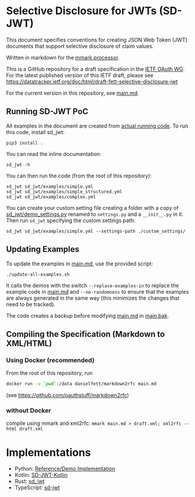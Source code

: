 # Selective Disclosure for JWTs (SD-JWT)

This document specifies conventions for creating JSON Web Token (JWT)
documents that support selective disclosure of claim values. 

Written in markdown for the [mmark processor](https://github.com/mmarkdown/mmark).

This is a GitHub repository for a draft specification in the [IETF OAuth WG](https://datatracker.ietf.org/doc/draft-fett-oauth-selective-disclosure-jwt/). For the latest published version of this IETF draft, please see https://datatracker.ietf.org/doc/html/draft-fett-selective-disclosure-jwt

For the current version in this repository, see [main.md](main.md).

## Running SD-JWT PoC

All examples in the document are created from [actual running code](sd_jwt/bin/sd_jwt). To run this code, install sd_jwt:
```
pip3 install .
```

You can read the inline documentation:
````
sd_jwt -h
````

You can then run the code (from the root of this repository):
```
sd_jwt sd_jwt/examples/simple.yml
sd_jwt sd_jwt/examples/simple_structured.yml
sd_jwt sd_jwt/examples/complex.yml
```

You can create your custom setting file creating a folder with a copy of 
[sd_jwt/demo_settings.py](sd_jwt/demo_settings.py) renamed to `settings.py` 
and a `__init__.py` in it. Then run `sd_jwt` specifying the custom settings path:

````
sd_jwt sd_jwt/examples/simple.yml --settings-path ./custom_settings/
````

## Updating Examples

To update the examples in [main.md](main.md), use the provided script:
```
./update-all-examples.sh
```

It calls the demos with the switch `--replace-examples-in` to replace the example code in
[main.md](main.md) and `--no-randomness` to ensure that the examples are always
generated in the same way (this minimizes the changes that need to be tracked).

The code creates a backup before modifying [main.md](main.md) in [main.bak](main.bak).

## Compiling the Specification (Markdown to XML/HTML)

### Using Docker (recommended)
From the root of this repository, run
```bash
docker run -v `pwd`:/data danielfett/markdown2rfc main.md
```
(see https://github.com/oauthstuff/markdown2rfc)

### without Docker
compile using mmark and xml2rfc: `mmark main.md > draft.xml; xml2rfc --html draft.xml`

# Implementations

 * Python: [Reference/Demo Implementation](https://github.com/oauthstuff/draft-selective-disclosure-jwt)
 * Kotlin: [SD-JWT-Kotlin](https://github.com/IDunion/SD-JWT-Kotlin)
 * Rust: [sd_jwt](https://github.com/kushaldas/sd_jwt)
 * TypeScript: [sd-jwt](https://github.com/christianpaquin/sd-jwt)

